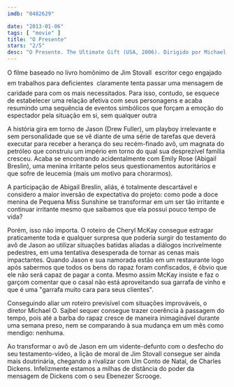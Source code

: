 ```yaml
---
imdb: "0482629"

date: "2013-01-06"
tags: [ "movie" ]
title: "O Presente"
stars: "2/5"
desc: "O Presente. The Ultimate Gift (USA, 2006). Dirigido por Michael O. Sajbel. Escrito por Cheryl McKay, Jim Stovall. Com James Garner, Bill Cobbs, Lee Meriwether, George Lee, Brett Rice, D. David Morin, Abigail Breslin, Ali Hillis, Drew Fuller."
---
```

O filme baseado no livro homônimo de Jim Stovall  escritor cego engajado em trabalhos para deficientes  claramente tenta passar uma mensagem de caridade para com os mais necessitados. Para isso, contudo, se esquece de estabelecer uma relação afetiva com seus personagens e acaba resumindo uma sequência de eventos simbólicos que forçam a emoção do espectador pela situação em si, sem qualquer outra

A história gira em torno de Jason (Drew Fuller), um playboy irrelevante e sem personalidade que se vê diante de uma série de tarefas que deverá executar para receber a herança do seu recém-finado avô, um magnata do petróleo que construiu um império em torno do qual sua desprezível família cresceu. Acaba se encontrando acidentalmente com Emily Rose (Abigail Breslin), uma menina irritante pelos seus questionamentos autoritários e que sofre de leucemia (mais um motivo para chorarmos).

A participação de Abigail Breslin, aliás, é totalmente descartável e considero a maior inversão de expectativa do projeto: como pode a doce menina de Pequena Miss Sunshine se transformar em um ser tão irritante e continuar irritante mesmo que saibamos que ela possui pouco tempo de vida?

Porém, isso não importa. O roteiro de Cheryl McKay consegue estragar praticamente toda e qualquer surpresa que poderia surgir do testamento do avô de Jason ao utilizar situações batidas aliadas a diálogos incrivelmente pedestres, em uma tentativa desesperada de tornar as cenas mais impactantes. Quando Jason e sua namorada estão em um restaurante logo após sabermos que todos os bens do rapaz foram confiscados, é óbvio que ele não será capaz de pagar a conta. Mesmo assim McKay insiste e faz o garçom comentar que o casal não está aproveitando sua garrafa de vinho e que é uma "garrafa muito cara para seus clientes".

Conseguindo aliar um roteiro previsível com situações improváveis, o diretor Michael O. Sajbel sequer consegue trazer coerência à passagem do tempo, pois até a barba do rapaz cresce de maneira inimaginável durante uma semana preso, nem se comparando à sua mudança em um mês como mendigo: nenhuma.

Ao transformar o avô de Jason em um vidente-defunto com o desfecho do seu testamento-vídeo, a lição de moral de Jim Stovall consegue ser ainda mais doutrinária, chegando a rivalizar com Um Conto de Natal, de Charles Dickens. Infelizmente estamos a milhas de distância do poder da mensagem de Dickens com o seu Ebenezer Scrooge.

